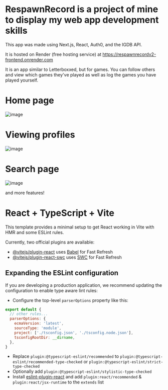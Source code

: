 # RespawnRecord is a project of mine to display my web app development skills

This app was made using Next.js, React, Auth0, and the IGDB API.

It is hosted on Render (free hosting service) at https://respawnrecordv2-frontend.onrender.com

It is an app similar to Letterboxxed, but for games. You can follow others and view which games they've played as well as log the games you have played yourself.

# Home page
![image](https://github.com/user-attachments/assets/442433a0-c241-49d7-8029-6ea4b1f129c5)

# Viewing profiles
![image](https://github.com/user-attachments/assets/9821ca09-78f2-4341-9401-deabcb260e02)

# Search page
![image](https://github.com/user-attachments/assets/41b398d8-6513-4172-b478-02ab21a3a145)

and more features!

# React + TypeScript + Vite

This template provides a minimal setup to get React working in Vite with HMR and some ESLint rules.

Currently, two official plugins are available:

- [@vitejs/plugin-react](https://github.com/vitejs/vite-plugin-react/blob/main/packages/plugin-react/README.md) uses [Babel](https://babeljs.io/) for Fast Refresh
- [@vitejs/plugin-react-swc](https://github.com/vitejs/vite-plugin-react-swc) uses [SWC](https://swc.rs/) for Fast Refresh

## Expanding the ESLint configuration

If you are developing a production application, we recommend updating the configuration to enable type aware lint rules:

- Configure the top-level `parserOptions` property like this:

```js
export default {
  // other rules...
  parserOptions: {
    ecmaVersion: 'latest',
    sourceType: 'module',
    project: ['./tsconfig.json', './tsconfig.node.json'],
    tsconfigRootDir: __dirname,
  },
}
```

- Replace `plugin:@typescript-eslint/recommended` to `plugin:@typescript-eslint/recommended-type-checked` or `plugin:@typescript-eslint/strict-type-checked`
- Optionally add `plugin:@typescript-eslint/stylistic-type-checked`
- Install [eslint-plugin-react](https://github.com/jsx-eslint/eslint-plugin-react) and add `plugin:react/recommended` & `plugin:react/jsx-runtime` to the `extends` list
